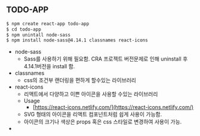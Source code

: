 ## TODO-APP 
```bash
$ npm create react-app todo-app
$ cd todo-app
$ npm unintall node-sass 
$ npm install node-sass@4.14.1 classnames react-icons
```
* node-sass
  * Sass를 사용하기 위해 필요함. CRA 프로젝트 버전문제로 인해 uninstall 후 4.14.1버전을 install 함.
* classnames
  * css의 조건부 랜더링을 편하게 할수있는 라이브러리
* react-icons
  * 리액트에서 다양하고 이쁜 아이콘을 사용할 수있는 라이브러리
  * Usage
    * [https://react-icons.netlify.com/](https://react-icons.netlify.com/)
  * SVG 형태의 아이콘을 리액트 컴포넌트처럼 쉽게 사용이 가능함. 
  * 아이콘의 크기나 색상은 props 혹은 css 스타일로 변경하여 사용이 가능.
* 